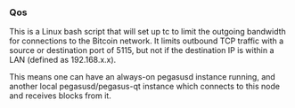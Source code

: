 ### Qos ###

This is a Linux bash script that will set up tc to limit the outgoing bandwidth for connections to the Bitcoin network. It limits outbound TCP traffic with a source or destination port of 5115, but not if the destination IP is within a LAN (defined as 192.168.x.x).

This means one can have an always-on pegasusd instance running, and another local pegasusd/pegasus-qt instance which connects to this node and receives blocks from it.
